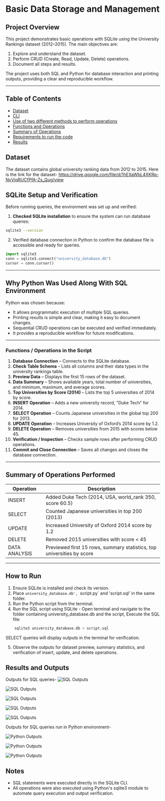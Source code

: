# Basic Data Storage and Management 

## Project Overview

This project demonstrates basic operations with SQLite using the University Rankings dataset (2012–2015). The main objectives are:

1. Explore and understand the dataset.  
2. Perform CRUD (Create, Read, Update, Delete) operations.  
3. Document all steps and results.  

The project uses both SQL and Python for database interaction and printing outputs, providing a clear and reproducible workflow.

---
## Table of Contents

* [Dataset](#dataset)
* [CLI](#SQLite-Setup-and-Verification)
* [Use of two different methods to perform operations](#Why-Python-Was-Used-Along-With-SQL-Environment)
* [Functions and Operations](#Functions-/-Operations-in-the-Script)
* [Summary of Operations](#Summary-of-Operations-Performed)
* [Requirements to run the code](#How-to-Run)
* [Results](#Results-and-Outputs)

## Dataset

The dataset contains global university ranking data from 2012 to 2015. Here is the link for the dataset- https://drive.google.com/file/d/1hEXaWbL4XKRp-NvVjqRUCfPfA-Zs_Qug/view

## SQLite Setup and Verification

Before running queries, the environment was set up and verified:

1. **Checked SQLite installation** to ensure the system can run database queries:

```bash
sqlite3 --version
```

2. Verified database connection in Python to confirm the database file is accessible and ready for queries.

```python
import sqlite3
conn = sqlite3.connect("university_database.db")
cursor = conn.cursor()
```

---

## Why Python Was Used Along With SQL Environment

Python was chosen because:

- It allows programmatic execution of multiple SQL queries.  
- Printing results is simple and clear, making it easy to document changes.  
- Sequential CRUD operations can be executed and verified immediately.  
- It provides a reproducible workflow for future modifications.  

---
### Functions / Operations in the Script

1. **Database Connection** – Connects to the SQLite database.  
2. **Check Table Schema** – Lists all columns and their data types in the university rankings table.  
3. **Preview Data** – Displays the first 15 rows of the dataset.  
4. **Data Summary** – Shows available years, total number of universities, and minimum, maximum, and average scores.  
5. **Top Universities by Score (2014)** – Lists the top 5 universities of 2014 by score.  
6. **INSERT Operation** – Adds a new university record, "Duke Tech" for 2014.  
7. **SELECT Operation** – Counts Japanese universities in the global top 200 for 2013.  
8. **UPDATE Operation** – Increases University of Oxford’s 2014 score by 1.2.  
9. **DELETE Operation** – Removes universities from 2015 with scores below 45.  
10. **Verification / Inspection** – Checks sample rows after performing CRUD operations.  
11. **Commit and Close Connection** – Saves all changes and closes the database connection.

---

## Summary of Operations Performed

| Operation  | Description                                               |
|------------|-----------------------------------------------------------|
| INSERT     | Added Duke Tech (2014, USA, world_rank 350, score 60.5) |
| SELECT     | Counted Japanese universities in top 200 (2013)          |
| UPDATE     | Increased University of Oxford 2014 score by 1.2         |
| DELETE     | Removed 2015 universities with score < 45                |
| DATA ANALYSIS | Previewed first 15 rows, summary statistics, top universities by score |

---
## How to Run

1. Ensure SQLite is installed and check its version.  
2. Place `university_database.db', `script.py` and 'script.sql' in the same folder.  
3. Run the Python script from the terminal.  
4. Run the SQL script using SQLite -
Open terminal and navigate to the folder containing university_database.db and the script, Execute the SQL file:
```sql
    sqlite3 university_database.db < script.sql 
```
SELECT queries will display outputs in the terminal for verification.

5. Observe the outputs for dataset preview, summary statistics, and verification of insert, update, and delete operations.

## Results and Outputs

Outputs for SQL queries-
![SQL Outputs](images_outputs/SQL_o:p1.png)

![SQL Outputs](images_outputs/SQL_o:p2.png)

![SQL Outputs](images_outputs/SQL_o:p3.png)

![SQL Outputs](images_outputs/SQL_o:p4.png)

![SQL Outputs](images_outputs/SQL_o:p5.png)

Outputs for SQL queries run in Python environment-

![Python Outputs](images_outputs/Python_o:p1.png)

![Python Outputs](images_outputs/Python_o:p2.png)

![Python Outputs](images_outputs/Python_o:p3.png)


## Notes
- SQL statements were executed directly in the SQLite CLI.  
- All operations were also executed using Python's sqlite3 module to automate query execution and output verification.  

